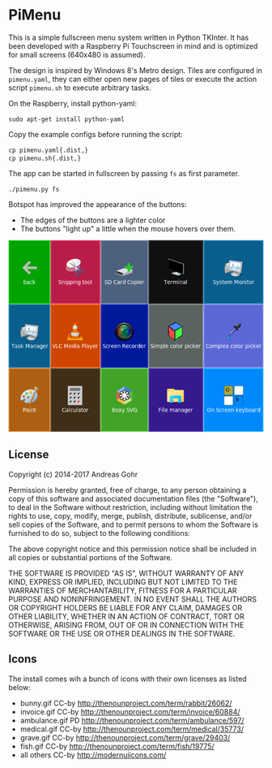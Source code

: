 PiMenu
======

This is a simple fullscreen menu system written in Python TKInter. It has been developed with a Raspberry Pi Touchscreen in mind and is optimized for small screens (640x480 is assumed).

The design is inspired by Windows 8's Metro design. Tiles are configured in ```pimenu.yaml```, they can either open new pages of tiles or execute the action script ```pimenu.sh``` to execute arbitrary tasks.

On the Raspberry, install python-yaml:

    sudo apt-get install python-yaml

Copy the example configs before running the script:

    cp pimenu.yaml{.dist,}
    cp pimenu.sh{.dist,}

The app can be started in fullscreen by passing ```fs``` as first parameter.

    ./pimenu.py fs

Botspot has improved the appearance of the buttons:

 - The edges of the buttons are a lighter color
 - The buttons "light up" a little when the mouse hovers over them.

![Screenshot](screenshot.png)

License
-------

Copyright (c) 2014-2017 Andreas Gohr

Permission is hereby granted, free of charge, to any person obtaining a copy
of this software and associated documentation files (the "Software"), to deal
in the Software without restriction, including without limitation the rights
to use, copy, modify, merge, publish, distribute, sublicense, and/or sell
copies of the Software, and to permit persons to whom the Software is
furnished to do so, subject to the following conditions:

The above copyright notice and this permission notice shall be included in
all copies or substantial portions of the Software.

THE SOFTWARE IS PROVIDED "AS IS", WITHOUT WARRANTY OF ANY KIND, EXPRESS OR
IMPLIED, INCLUDING BUT NOT LIMITED TO THE WARRANTIES OF MERCHANTABILITY,
FITNESS FOR A PARTICULAR PURPOSE AND NONINFRINGEMENT. IN NO EVENT SHALL THE
AUTHORS OR COPYRIGHT HOLDERS BE LIABLE FOR ANY CLAIM, DAMAGES OR OTHER
LIABILITY, WHETHER IN AN ACTION OF CONTRACT, TORT OR OTHERWISE, ARISING FROM,
OUT OF OR IN CONNECTION WITH THE SOFTWARE OR THE USE OR OTHER DEALINGS IN
THE SOFTWARE.

Icons
-----

The install comes wih a bunch of icons with their own licenses as listed below:

* bunny.gif     CC-by   http://thenounproject.com/term/rabbit/26062/
* invoice.gif   CC-by   http://thenounproject.com/term/invoice/60884/
* ambulance.gif PD      http://thenounproject.com/term/ambulance/597/
* medical.gif   CC-by   http://thenounproject.com/term/medical/35773/
* grave.gif     CC-by   http://thenounproject.com/term/grave/29403/
* fish.gif      CC-by   http://thenounproject.com/term/fish/19775/
* all others    CC-by   http://modernuiicons.com/
